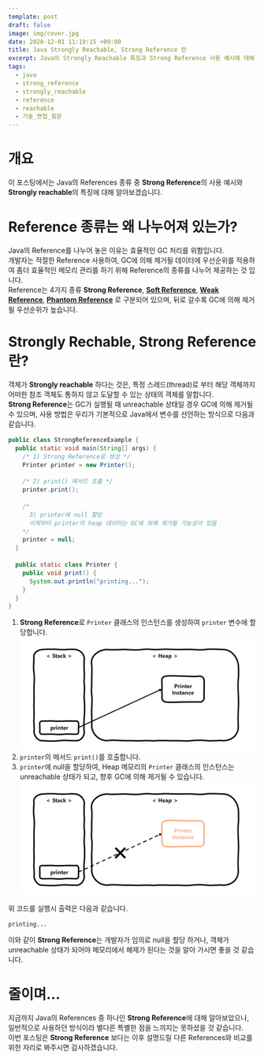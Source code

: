 ```yaml
---
template: post
draft: false
image: img/cover.jpg
date: 2020-12-01 11:19:15 +09:00
title: Java Strongly Reachable, Strong Reference 란
excerpt: Java의 Strongly Reachable 특징과 Strong Reference 사용 예시에 대해 알아봅니다.
tags:
  - java
  - strong_reference
  - strongly_reachable
  - reference
  - reachable
  - 기술_면접_질문
---
```


# 개요
이 포스팅에서는 Java의 References 종류 중 **Strong Reference**의 사용 예시와 **Strongly reachable**의 특징에 대해 알아보겠습니다.   

# Reference 종류는 왜 나누어져 있는가?
Java의 Reference를 나누어 놓은 이유는 효율적인 GC 처리를 위함입니다.  
개발자는 적절한 Reference 사용하여, GC에 의해 제거될 데이터에 우선순위를 적용하여 좀더 효율적인 메모리 관리를 하기 위해 Reference의 종류를 나누어 제공하는 것 입니다.  
Reference는 4가지 종류 **Strong Reference**, **[Soft Reference](/development/back-end/java/soft-reference-in-java)**,
**[Weak Reference](/development/back-end/java/weak-reference-in-java)**, **[Phantom Reference](/development/back-end/java/phantom-reference-in-java)** 로
구분되어 있으며, 뒤로 갈수록 GC에 의해 제거될 우선순위가 높습니다.

# Strongly Rechable, Strong Reference 란?
객체가 **Strongly reachable** 하다는 것은, 특정 스레드(thread)로 부터 해당 객체까지 어떠한 참조 객체도 통하지 않고 도달할 수 있는 상태의 객체를 말합니다.  
**Strong Reference**는 GC가 실행될 때 unreachable 상태일 경우 GC에 의해 제거될 수 있으며,
사용 방법은 우리가 기본적으로 Java에서 변수를 선언하는 방식으로 다음과 같습니다.  

```java
public class StrongReferenceExample {
  public static void main(String[] args) {
    /* 1) Strong Reference로 생성 */
    Printer printer = new Printer();

    /* 2) print() 메서드 호출 */
    printer.print();

    /*
      3) printer에 null 할당
      이제부터 printer의 heap 데이터는 GC에 의해 제거될 가능성이 있음
    */
    printer = null;
  }

  public static class Printer {
    public void print() {
      System.out.println("printing...");
    }
  }
}
```

1. **Strong Reference**로 `Printer` 클래스의 인스턴스를 생성하여 `printer` 변수에 할당합니다.
   ![Strongly reachable printer](img/strongly-reachable-printer.png)
2. `printer`의 메서드 `print()`를 호출합니다.
3. `printer`에 null을 할당하여, Heap 메모리의 `Printer` 클래스의 인스턴스는 unreachable 상태가 되고, 향후 GC에 의해 제거될 수 있습니다.
   ![Unreachable printer](img/unreachable-printer.png)

위 코드를 실행시 출력은 다음과 같습니다.  
 
```text
printing...
```

이와 같이 **Strong Reference**는 개발자가 임의로 null을 할당 하거나, 객체가 unreachable 상태가 되어야 메모리에서 해제가 된다는 것을 알아 가시면 좋을 것 같습니다.

# 줄이며...
지금까지 Java의 References 중 하나인 **Strong Reference**에 대해 알아보았으나, 일반적으로 사용하던 방식이라 별다른 특별한 점을 느끼지는 못하셨을 것 같습니다.  
이번 포스팅은 **Strong Reference** 보다는 이후 설명드릴 다른 References와 비교를 위한 자리로 봐주시면 감사하겠습니다.
